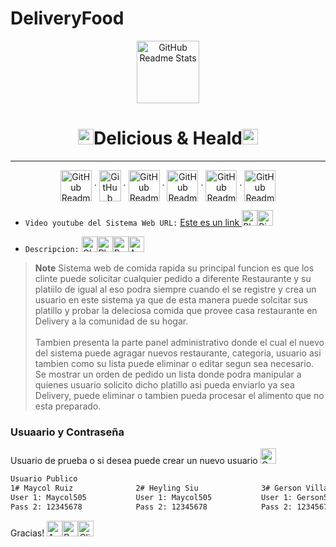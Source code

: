 # DeliveryFood
<p align="center">
<img width="100px" src="https://dbdzm869oupei.cloudfront.net/img/sticker/preview/33485.png" align="center" alt="GitHub Readme Stats" />
<h1 align="center"><img src="https://raw.githubusercontent.com/Tarikul-Islam-Anik/Animated-Fluent-Emojis/master/Emojis/Smilies/Smiling%20Face%20with%20Halo.png" alt="Smiling Face with Halo" width="25" height="25" />Delicious & Heald<img src="https://raw.githubusercontent.com/Tarikul-Islam-Anik/Animated-Fluent-Emojis/master/Emojis/Smilies/Smiling%20Face%20with%20Horns.png" alt="Smiling Face with Horns" width="25" height="25" /></h1>
<hr>
<p align="center">
    <img width="50px" height="50px"  src="https://upload.wikimedia.org/wikipedia/commons/thumb/6/61/HTML5_logo_and_wordmark.svg/1200px-HTML5_logo_and_wordmark.svg.png" align="center" alt="GitHub Readme Stats" />
    ·
    <img width="35px" height="50px"  src="https://upload.wikimedia.org/wikipedia/commons/thumb/d/d5/CSS3_logo_and_wordmark.svg/1200px-CSS3_logo_and_wordmark.svg.png" align="center" alt="GitHub Readme Stats" />
    ·
    <img width="50px" height="50px" src="https://static.javatpoint.com/images/javascript/javascript_logo.png" align="center" alt="GitHub Readme Stats" />
    ·
    <img width="50px" height="50px" src="https://static.javatpoint.com/bootstrappages/images/bootstrap-tutorial.png" align="center" alt="GitHub Readme Stats" />
    ·
    <img width="50px" height="50px" src="https://upload.wikimedia.org/wikipedia/commons/thumb/2/27/PHP-logo.svg/1200px-PHP-logo.svg.png" align="center" alt="GitHub Readme Stats" />
    ·
    <img width="50px" height="50px" src="https://static.wikia.nocookie.net/programa/images/6/62/Jquery.png/revision/latest?cb=20161203132816&path-prefix=es" align="center" alt="GitHub Readme Stats" />
  </p>
 </p>
</p>

-   `Video youtube del Sistema Web URL:` <a href = "otra_pagina.html"> Este es un link </a> <img src="https://raw.githubusercontent.com/Tarikul-Islam-Anik/Animated-Fluent-Emojis/master/Emojis/Animals/Black%20Cat.png" alt="Black Cat" width="25" height="25" /><img src="https://raw.githubusercontent.com/Tarikul-Islam-Anik/Animated-Fluent-Emojis/master/Emojis/Animals/Bird.png" alt="Bird" width="25" height="25" />

-   `Descripcion:` <img src="https://raw.githubusercontent.com/Tarikul-Islam-Anik/Animated-Fluent-Emojis/master/Emojis/Smilies/Ghost.png" alt="Ghost" width="25" height="25" /><img src="https://raw.githubusercontent.com/Tarikul-Islam-Anik/Animated-Fluent-Emojis/master/Emojis/Smilies/Pleading%20Face.png" alt="Pleading Face" width="25" height="25" /><img src="https://raw.githubusercontent.com/Tarikul-Islam-Anik/Animated-Fluent-Emojis/master/Emojis/Smilies/Robot.png" alt="Robot" width="25" height="25" /><img src="https://raw.githubusercontent.com/Tarikul-Islam-Anik/Animated-Fluent-Emojis/master/Emojis/Hand%20gestures/Anatomical%20Heart.png" alt="Anatomical Heart" width="25" height="25" />
> **Note**
> Sistema web de comida rapida su principal funcion es que los clinte puede solicitar cualquier pedido a diferente Restaurante y su platiilo de igual al eso podra siempre cuando el se registre y  crea un usuario en este sistema ya que de esta manera  puede solcitar sus platillo y probar la deleciosa comida que provee casa restaurante en Delivery a la comunidad de su hogar. <br><br>
> Tambien presenta la parte panel administrativo donde el cual el nuevo del sistema puede agragar nuevos restaurante, categoria, usuario asi  tambien como su lista puede eliminar o editar segun sea necesario. Se mostrar un orden de pedido  un lista donde podra manipular a  quienes usuario solicito dicho platillo asi pueda enviarlo ya sea Delivery, puede eliminar o tambien pueda procesar el alimento que no esta preparado. 
### 

### Usuaario y Contraseña

Usuario de prueba o si desea puede crear un nuevo usuario <img src="https://raw.githubusercontent.com/Tarikul-Islam-Anik/Animated-Fluent-Emojis/master/Emojis/People/Cook.png" alt="Cook" width="25" height="25" />

```html
Usuario Publico                                                                         Panel Admi
1# Maycol Ruiz              2# Heyling Siu              3# Gerson Villarga      |    User:Admin
User 1: Maycol505           User 1: Maycol505           User 1: Gerson505       |    Pass:Admin
Pass 2: 12345678            Pass 2: 12345678            Pass 2: 12345678        |
```

Gracias! <img src="https://raw.githubusercontent.com/Tarikul-Islam-Anik/Animated-Fluent-Emojis/master/Emojis/Food/Avocado.png" alt="Avocado" width="25" height="25" /><img src="https://raw.githubusercontent.com/Tarikul-Islam-Anik/Animated-Fluent-Emojis/master/Emojis/Food/Bottle%20with%20Popping%20Cork.png" alt="Bottle with Popping Cork" width="25" height="25" /><img src="https://raw.githubusercontent.com/Tarikul-Islam-Anik/Animated-Fluent-Emojis/master/Emojis/Food/Clinking%20Glasses.png" alt="Clinking Glasses" width="25" height="25" />
